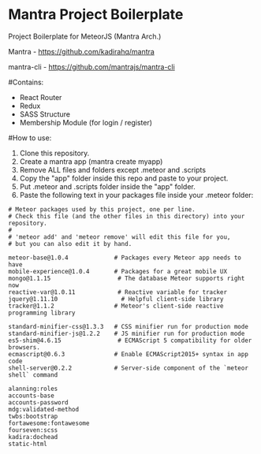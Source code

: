 # Mantra Project Boilerplate

Project Boilerplate for MeteorJS (Mantra Arch.) 

Mantra - https://github.com/kadirahq/mantra

mantra-cli - https://github.com/mantrajs/mantra-cli

#Contains:
* React Router
* Redux
* SASS Structure
* Membership Module (for login / register)

#How to use:

1. Clone this repository.
2. Create a mantra app (mantra create myapp)
3. Remove ALL files and folders except .meteor and .scripts
4. Copy the "app" folder inside this repo and paste to your project.
5. Put .meteor and .scripts folder inside the "app" folder.
6. Paste the following text in your packages file inside your .meteor folder:

```
# Meteor packages used by this project, one per line.
# Check this file (and the other files in this directory) into your repository.
#
# 'meteor add' and 'meteor remove' will edit this file for you,
# but you can also edit it by hand.

meteor-base@1.0.4             # Packages every Meteor app needs to have
mobile-experience@1.0.4       # Packages for a great mobile UX
mongo@1.1.15                   # The database Meteor supports right now
reactive-var@1.0.11            # Reactive variable for tracker
jquery@1.11.10                  # Helpful client-side library
tracker@1.1.2                 # Meteor's client-side reactive programming library

standard-minifier-css@1.3.3   # CSS minifier run for production mode
standard-minifier-js@1.2.2    # JS minifier run for production mode
es5-shim@4.6.15                # ECMAScript 5 compatibility for older browsers.
ecmascript@0.6.3              # Enable ECMAScript2015+ syntax in app code
shell-server@0.2.2            # Server-side component of the `meteor shell` command

alanning:roles
accounts-base
accounts-password
mdg:validated-method
twbs:bootstrap
fortawesome:fontawesome
fourseven:scss
kadira:dochead
static-html
```

